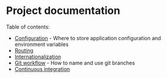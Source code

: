 # Project documentation

Table of contents:

* [Configuration](configuration.md) - Where to store application configuration and environment variables
* [Routing](routing.md)
* [Internationalization](internationalization.md) 
* [Git workflow](git_workflow.md) - How to name and use git branches
* [Continuous integration](continuous_integration.md)
